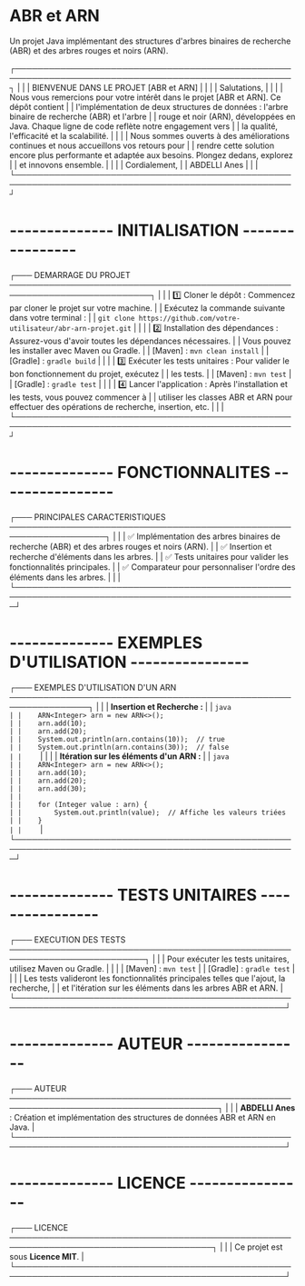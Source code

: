 # ABR et ARN

Un projet Java implémentant des structures d'arbres binaires de recherche (ABR) et des arbres rouges et noirs (ARN).

┌───────────────────────────────────────────────────────────────────────────────────────────────────┐
|                                                                                                   |
|                                   BIENVENUE DANS LE PROJET  [ABR et ARN]                          |
|                                                                                                   |
|    Salutations,                                                                                   |
|                                                                                                   |
|    Nous vous remercions pour votre intérêt dans le projet [ABR et ARN]. Ce dépôt contient         |
|    l'implémentation de deux structures de données : l'arbre binaire de recherche (ABR) et l'arbre |
|    rouge et noir (ARN), développées en Java. Chaque ligne de code reflète notre engagement vers   |
|    la qualité, l'efficacité et la scalabilité.                                                    |
|                                                                                                   |
|    Nous sommes ouverts à des améliorations continues et nous accueillons vos retours pour         |
|    rendre cette solution encore plus performante et adaptée aux besoins. Plongez dedans, explorez |
|    et innovons ensemble.                                                                          |
|                                                                                                   |
|    Cordialement,                                                                                  |
|    ABDELLI Anes                                                                                   |
|                                                                                                   |
└───────────────────────────────────────────────────────────────────────────────────────────────────┘

# --------------  INITIALISATION  ---------------- #

┌─── DEMARRAGE DU PROJET ───────────────────────────────────────────────────────────────────────────┐
|                                                                                                   |
|    1️⃣ Cloner le dépôt : Commencez par cloner le projet sur votre machine.                         |
|       Exécutez la commande suivante dans votre terminal :                                         |
|       `git clone https://github.com/votre-utilisateur/abr-arn-projet.git`                         |
|                                                                                                   |
|    2️⃣ Installation des dépendances : Assurez-vous d'avoir toutes les dépendances nécessaires.     |
|       Vous pouvez les installer avec Maven ou Gradle.                                             |
|       [Maven] : `mvn clean install`                                                               |
|       [Gradle] : `gradle build`                                                                   |
|                                                                                                   |
|    3️⃣ Exécuter les tests unitaires : Pour valider le bon fonctionnement du projet, exécutez       |
|       les tests.                                                                                  |
|       [Maven] : `mvn test`                                                                        |
|       [Gradle] : `gradle test`                                                                    |
|                                                                                                   |
|    4️⃣ Lancer l'application : Après l'installation et les tests, vous pouvez commencer à           |
|       utiliser les classes ABR et ARN pour effectuer des opérations de recherche, insertion, etc. |
|                                                                                                   |
└───────────────────────────────────────────────────────────────────────────────────────────────────┘

# --------------  FONCTIONNALITES  ---------------- #

┌─── PRINCIPALES CARACTERISTIQUES ───────────────────────────────────────────────────────────────────┐
|                                                                                                    |
|    ✅ Implémentation des arbres binaires de recherche (ABR) et des arbres rouges et noirs (ARN).  |
|    ✅ Insertion et recherche d'éléments dans les arbres.                                          |
|    ✅ Tests unitaires pour valider les fonctionnalités principales.                               |
|    ✅ Comparateur pour personnaliser l'ordre des éléments dans les arbres.                        |
|                                                                                                    |
└────────────────────────────────────────────────────────────────────────────────────────────────────┘

# --------------  EXEMPLES D'UTILISATION  ---------------- #

┌─── EXEMPLES D'UTILISATION D'UN ARN ────────────────────────────────────────────────────────────────┐
|                                                                                                    |
|    **Insertion et Recherche :**                                                                    |
|    ```java                                                                                         |
|    ARN<Integer> arn = new ARN<>();                                                                 |
|    arn.add(10);                                                                                    |
|    arn.add(20);                                                                                    |
|    System.out.println(arn.contains(10));  // true                                                  |
|    System.out.println(arn.contains(30));  // false                                                 |
|    ```                                                                                             |
|                                                                                                    |
|    **Itération sur les éléments d'un ARN :**                                                       |
|    ```java                                                                                         |
|    ARN<Integer> arn = new ARN<>();                                                                 |
|    arn.add(10);                                                                                    |
|    arn.add(20);                                                                                    |
|    arn.add(30);                                                                                    |
|                                                                                                    |
|    for (Integer value : arn) {                                                                     |
|        System.out.println(value);  // Affiche les valeurs triées                                   |
|    }                                                                                               |
|    ```                                                                                             |
└────────────────────────────────────────────────────────────────────────────────────────────────────┘

# --------------  TESTS UNITAIRES  ---------------- #

┌─── EXECUTION DES TESTS ──────────────────────────────────────────────────────────────────────────┐
|                                                                                                  |
|    Pour exécuter les tests unitaires, utilisez Maven ou Gradle.                                  |
|                                                                                                  |
|    [Maven] : `mvn test`                                                                          |
|    [Gradle] : `gradle test`                                                                      |
|                                                                                                  |
|    Les tests valideront les fonctionnalités principales telles que l'ajout, la recherche,        |
|    et l'itération sur les éléments dans les arbres ABR et ARN.                                   |
└──────────────────────────────────────────────────────────────────────────────────────────────────┘

# --------------  AUTEUR  ---------------- #

┌─── AUTEUR ───────────────────────────────────────────────────────────────────────────────────────┐
|                                                                                                  |
|    **ABDELLI Anes** : Création et implémentation des structures de données ABR et ARN en Java.   |
└──────────────────────────────────────────────────────────────────────────────────────────────────┘

# --------------  LICENCE  ---------------- #

┌─── LICENCE ──────────────────────────────────────────────────────────────────────────────────────┐
|                                                                                                  |
|    Ce projet est sous **Licence MIT**.                                                           |
└──────────────────────────────────────────────────────────────────────────────────────────────────┘
